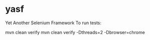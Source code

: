 # yasf
Yet Another Selenium Framework
To run tests:

mvn clean verify
mvn clean verify -Dthreads=2 -Dbrowser=chrome
